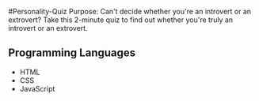 #Personality-Quiz
Purpose: Can't decide whether you're an introvert or an extrovert? Take this 2-minute quiz to find out whether you're truly an introvert or an extrovert.

<h2>Programming Languages</h2>
<ul>
  <li>HTML</li>
  <li>CSS</li>
  <li>JavaScript</li>
</ul>
